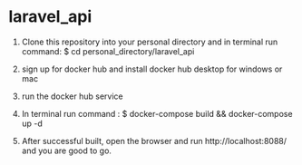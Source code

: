 # laravel_api

1) Clone this repository into your personal directory and in terminal run command:
$ cd personal_directory/laravel_api

2) sign up for docker hub and install docker hub desktop for windows or mac
3) run the docker hub service
4) In terminal run command :
$ docker-compose build && docker-compose up -d
5) After successful built, open the browser and run http://localhost:8088/ and you are good to go.
